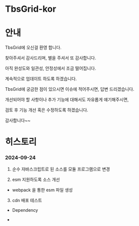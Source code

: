 # TbsGrid-kor

# 안내

TbsGrid에 오신걸 환영 합니다. 

찾아주셔서 감사드리며, 별을 주셔서 또 감사합니다.

아직 완성도와 일관성, 안정성에서 조금 떨어집니다.

계속적으로 업데이트 하도록 하겠습니다.

TbsGrid에 궁금한 점이 있으시면 이슈에 적어주시면, 답변 드리겠습니다.

개선되어야 할 사항이나 추가 기능에 대해서도 자유롭게 얘기해주시면,

검토 후 기능 개선 혹은 수정하도록 하겠습니다.

감사합니다~~

# 히스토리

### 2024-09-24

1. 순수 자바스크립트로 된 소스를 모듈 프로그램으로 변경

2. esm 지원하도록 소스 개선

* webpack 을 통한 esm 파일 생성

3. cdn 배포 테스트

* Dependency
  
* <script src="https://cdnjs.cloudflare.com/ajax/libs/FileSaver.js/2.0.5/FileSaver.min.js" />
 
* <script src="https://cdn.jsdelivr.net/npm/mobile-detect@1.4.5/mobile-detect.min.js" />

--- 

* image root path : https://cdn.jsdelivr.net/npm/tbsgrid@0.0.7/dist/img

* <style src="https://cdn.jsdelivr.net/npm/tbsgrid_test@0.0.9/dist/css/tbsgrid.css" />
 
* <script src="https://cdn.jsdelivr.net/npm/tbsgrid_test@0.0.9/dist/tbsgrid-configs.js" />
 
* <script src="https://cdn.jsdelivr.net/npm/tbsgrid_test@0.0.9/dist/tbsgrid.min.js" />
 
5. npm 배포 테스트

npm install tbsgrid_test

import { TbsGrid } from 'tbsgrid_test';

import { tbsGridConfigs } from 'tbsgrid_test/dist/tbsgrid-configs.mjs';

### 2024-09-20

1. 불필요한 소스라인 삭제

2. 소스 경량화 작업








